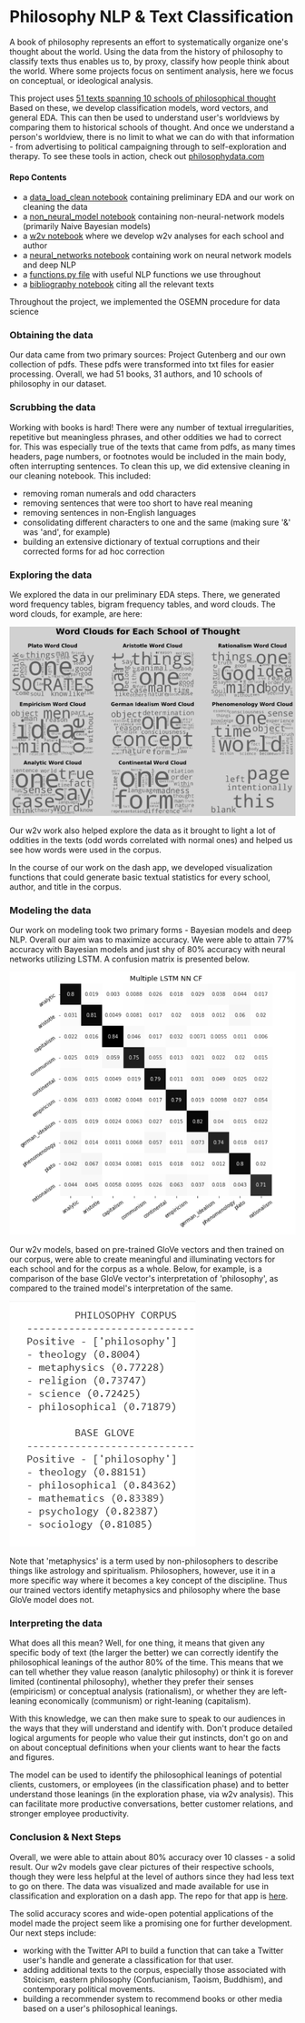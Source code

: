 
# Philosophy NLP & Text Classification
A book of philosophy represents an effort to systematically organize one's thought about the world. Using the data from the history of philosophy to classify texts thus enables us to, by proxy, classify how people think about the world. Where some projects focus on sentiment analysis, here we focus on conceptual, or ideological analysis. 

This project uses [51 texts spanning 10 schools of philosophical thought](https://drive.google.com/drive/folders/1OdTQzRboTOozJqX1INJoYljuA4ctttx8?usp=sharing) Based on these, we develop classification models, word vectors, and general EDA. This can then be used to understand user's worldviews by comparing them to historical schools of thought. And once we understand a person's worldview, there is no limit to what we can do with that information - from advertising to political campaigning through to self-exploration and therapy. To see these tools in action, check out [philosophydata.com](http://philosophydata.com)

#### Repo Contents
- a [data_load_clean notebook](https://github.com/kcalizadeh/phil_nlp/blob/master/Notebooks/1_data_load_clean.ipynb) containing preliminary EDA and our work on cleaning the data
- a [non_neural_model notebook](https://github.com/kcalizadeh/phil_nlp/blob/master/Notebooks/2_non-neural_models.ipynb) containing non-neural-network models (primarily Naive Bayesian models)
- a [w2v notebook](https://github.com/kcalizadeh/phil_nlp/blob/master/Notebooks/3_w2v.ipynb) where we develop w2v analyses for each school and author
- a [neural_networks notebook](https://github.com/kcalizadeh/phil_nlp/blob/master/Notebooks/4_neural_networks.ipynb) containing work on neural network models and deep NLP
- a [functions.py file](https://github.com/kcalizadeh/phil_nlp/blob/master/Notebooks/functions.py) with useful NLP functions we use throughout
- a [bibliography notebook](https://github.com/kcalizadeh/phil_nlp/blob/master/Notebooks/5_bibliography.ipynb) citing all the relevant texts

Throughout the project, we implemented the OSEMN procedure for data science

### Obtaining the data
Our data came from two primary sources: Project Gutenberg and our own collection of pdfs. These pdfs were transformed into txt files for easier processing. Overall, we had 51 books, 31 authors, and 10 schools of philosophy in our dataset. 

### Scrubbing the data
Working with books is hard! There were any number of textual irregularities, repetitive but meaningless phrases, and other oddities we had to correct for. This was especially true of the texts that came from pdfs, as many times headers, page numbers, or footnotes would be included in the main body, often interrupting sentences. To clean this up, we did extensive cleaning in our cleaning notebook. This included:
- removing roman numerals and odd characters 
- removing sentences that were too short to have real meaning
- removing sentences in non-English languages
- consolidating different characters to one and the same (making sure '&' was 'and', for example)
- building an extensive dictionary of textual corruptions and their corrected forms for ad hoc correction

### Exploring the data
We explored the data in our preliminary EDA steps. There, we generated word frequency tables, bigram frequency tables, and word clouds. The word clouds, for example, are here:

![title](Pictures/word_clouds.png)

Our w2v work also helped explore the data as it brought to light a lot of oddities in the texts (odd words correlated with normal ones) and helped us see how words were used in the corpus. 

In the course of our work on the dash app, we developed visualization functions that could generate basic textual statistics for every school, author, and title in the corpus. 

### Modeling the data
Our work on modeling took two primary forms - Bayesian models and deep NLP. Overall our aim was to maximize accuracy. We were able to attain 77% accuracy with Bayesian models and just shy of 80% accuracy with neural networks utilizing LSTM. A confusion matrix is presented below. 

![title](Pictures/nn_cf.png)

Our w2v models, based on pre-trained GloVe vectors and then trained on our corpus, were able to create meaningful and illuminating vectors for each school and for the corpus as a whole. Below, for example, is a comparison of the base GloVe vector's interpretation of 'philosophy', as compared to the trained model's interpretation of the same.

![title](Pictures/w2v_comparison.png)

Note that 'metaphysics' is a term used by non-philosophers to describe things like astrology and spiritualism. Philosophers, however, use it in a more specific way where it becomes a key concept of the discipline. Thus our trained vectors identify metaphysics and philosophy where the base GloVe model does not.

### Interpreting the data
What does all this mean? Well, for one thing, it means that given any specific body of text (the larger the better) we can correctly identify the philosophical leanings of the author 80% of the time. This means that we can tell whether they value reason (analytic philosophy) or think it is forever limited (continental philosophy), whether they prefer their senses (empiricism) or conceptual analysis (rationalism), or whether they are left-leaning economically (communism) or right-leaning (capitalism). 

With this knowledge, we can then make sure to speak to our audiences in the ways that they will understand and identify with. Don't produce detailed logical arguments for people who value their gut instincts, don't go on and on about conceptual definitions when your clients want to hear the facts and figures. 

The model can be used to identify the philosophical leanings of potential clients, customers, or employees (in the classification phase) and to better understand those leanings (in the exploration phase, via w2v analysis). This can facilitate more productive conversations, better customer relations, and stronger employee productivity.

### Conclusion & Next Steps
Overall, we were able to attain about 80% accuracy over 10 classes - a solid result. Our w2v models gave clear pictures of their respective schools, though they were less helpful at the level of authors since they had less text to go on there. The data was visualized and made available for use in classification and exploration on a dash app. The repo for that app is [here](https://github.com/kcalizadeh/phil_nlp_dashboard).

The solid accuracy scores and wide-open potential applications of the model made the project seem like a promising one for further development. Our next steps include:
- working with the Twitter API to build a function that can take a Twitter user's handle and generate a classification for that user.
- adding additional texts to the corpus, especially those associated with Stoicism, eastern philosophy (Confucianism, Taoism, Buddhism), and contemporary political movements. 
- building a recommender system to recommend books or other media based on a user's philosophical leanings.

